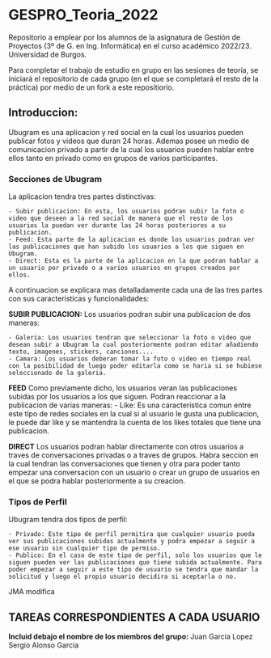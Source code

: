 # GESPRO_Teoria_2022
Repositorio a emplear por los alumnos de la asignatura de Gestión de Proyectos (3º de G. en Ing. Informática) en el curso académico 2022/23. Universidad de Burgos.

Para completar el trabajo de estudio en grupo en las sesiones de teoría, se iniciará el repositorio de cada grupo (en el que se completará el resto de la práctica) por medio de un fork a este repositiorio.


## Introduccion: 
Ubugram es una aplicacion y red social en la cual los usuarios pueden publicar fotos y videos que duran 24 horas. 
Ademas posee un medio de comunicacion privado a partir de la cual los usuarios pueden hablar entre ellos tanto en privado como en grupos de varios participantes.

### Secciones de Ubugram

La aplicacion tendra tres partes distinctivas:

    - Subir publicacion: En esta, los usuarios podran subir la foto o video que deseen a la red social de manera que el resto de los usuarios la puedan ver durante las 24 horas posteriores a su publicacion.
    - Feed: Esta parte de la aplicacion es donde los usuarios podran ver las publicaciones que han subido los usuarios a los que siguen en Ubugram. 
    - Direct: Esta es la parte de la aplicacion en la que podran hablar a un usuario por privado o a varios usuarios en grupos creados por ellos. 

A continuacion se explicara mas detalladamente cada una de las tres partes con sus caracteristicas y funcionalidades:

**SUBIR PUBLICACION:**
Los usuarios podran subir una publicacion de dos maneras:

    - Galeria: Los usuarios tendran que seleccionar la foto o video que desean subir a Ubugram la cual posteriormente podran editar añadiendo texto, imagenes, stickers, canciones....
    - Camara: Los usuarios deberan tomar la foto o video en tiempo real con la posibilidad de luego poder editarla como se haria si se hubiese seleccionado de la galeria.

**FEED**
Como previamente dicho, los usuarios veran las publicaciones subidas por los usuarios a los que siguen. Podran reaccionar a la publicacion de varias maneras:
    - Like: Es una caracteristica comun entre este tipo de redes sociales en la cual si al usuario le gusta una publicacion, le puede dar like y se mantendra la cuenta de los likes totales que tiene una publicacion. 

**DIRECT**
Los usuarios podran hablar directamente con otros usuarios a traves de conversaciones privadas o a traves de grupos. Habra seccion en la cual tendran las conversaciones que tienen y otra para poder tanto empezar una conversacion con un usuario o crear un grupo de usuarios en el que se podra hablar posteriormente a su creacion. 


### Tipos de Perfil
Ubugram tendra dos tipos de perfil:

    - Privado: Este tipo de perfil permitira que cualquier usuario pueda ver sus publicaciones subidas actualmente y podra empezar a seguir a ese usuario sin cualquier tipo de permiso.
    - Publico: En el caso de este tipo de perfil, solo los usuarios que le siguen pueden ver las publicaciones que tiene subida actualmente. Para poder empezar a seguir a este tipo de usuario se tendra que mandar la solicitud y luego el propio usuario decidira si aceptarla o no.



JMA modifica
## TAREAS CORRESPONDIENTES A CADA USUARIO


<!-- 
COMENTARIOS:
- Hay que añadir mas secciones tipo :
                                    - Perfil
                                    - Configuracion/Ajustes

- Añadir fotos de explicacion. 
- Perfil Premium (Creo que habiamos puesto perfil premium pero no se muy bien como implementarlo) 
-->



**Incluid debajo el nombre de los miembros del grupo:**
Juan Garcia Lopez
Sergio Alonso Garcia